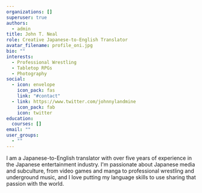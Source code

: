 ```yaml
---
organizations: []
superuser: true
authors:
  - admin
title: John T. Neal
role: Creative Japanese-to-English Translator
avatar_filename: profile_oni.jpg
bio: ""
interests:
  - Professional Wrestling
  - Tabletop RPGs
  - Photography
social:
  - icon: envelope
    icon_pack: fas
    link: "#contact"
  - link: https://www.twitter.com/johnnylandmine
    icon_pack: fab
    icon: twitter
education:
  courses: []
email: ""
user_groups:
  - ""
---
```

I am a Japanese-to-English translator with over five years of experience in the Japanese entertainment industry. I'm passionate about Japanese media and subculture, from video games and manga to professional wrestling and underground music, and I love putting my language skills to use sharing that passion with the world.